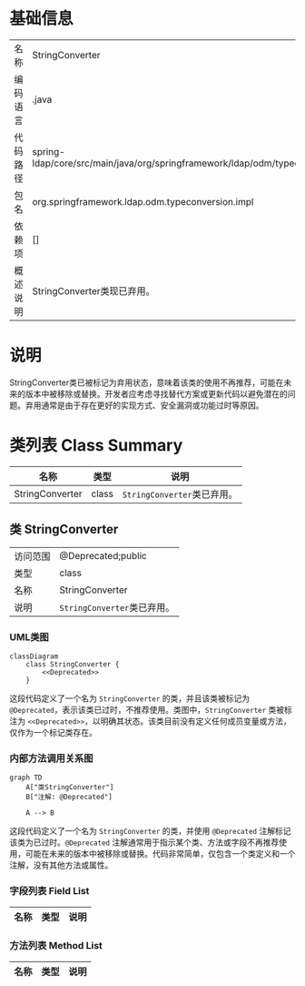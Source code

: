 # 基础信息

|      |      |
|------|------|
| 名称 | StringConverter |
| 编码语言 | .java |
| 代码路径 | spring-ldap/core/src/main/java/org/springframework/ldap/odm/typeconversion/impl/StringConverter.java |
| 包名 | org.springframework.ldap.odm.typeconversion.impl |
| 依赖项 | [] |
| 概述说明 | StringConverter类现已弃用。 |

# 说明

StringConverter类已被标记为弃用状态，意味着该类的使用不再推荐，可能在未来的版本中被移除或替换。开发者应考虑寻找替代方案或更新代码以避免潜在的问题。弃用通常是由于存在更好的实现方式、安全漏洞或功能过时等原因。

# 类列表 Class Summary

| 名称   | 类型  | 说明 |
|-------|------|-------------|
| StringConverter | class | `StringConverter`类已弃用。 |



## 类 StringConverter

|      |      |
|------|------|
| 访问范围 | @Deprecated;public |
| 类型 | class |
| 名称 | StringConverter |
| 说明 | `StringConverter`类已弃用。 |


### UML类图

```mermaid
classDiagram
    class StringConverter {
        <<Deprecated>>
    }
```

这段代码定义了一个名为 `StringConverter` 的类，并且该类被标记为 `@Deprecated`，表示该类已过时，不推荐使用。类图中，`StringConverter` 类被标注为 `<<Deprecated>>`，以明确其状态。该类目前没有定义任何成员变量或方法，仅作为一个标记类存在。


### 内部方法调用关系图

```mermaid
graph TD
    A["类StringConverter"]
    B["注解: @Deprecated"]
    
    A --> B
```

这段代码定义了一个名为 `StringConverter` 的类，并使用 `@Deprecated` 注解标记该类为已过时。`@Deprecated` 注解通常用于指示某个类、方法或字段不再推荐使用，可能在未来的版本中被移除或替换。代码非常简单，仅包含一个类定义和一个注解，没有其他方法或属性。

### 字段列表 Field List

| 名称  | 类型  | 说明 |
|-------|-------|------|

### 方法列表 Method List

| 名称  | 类型  | 说明 |
|-------|-------|------|




